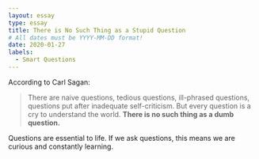 ```yaml
---
layout: essay
type: essay
title: There is No Such Thing as a Stupid Question
# All dates must be YYYY-MM-DD format!
date: 2020-01-27
labels:
  - Smart Questions
---
```


According to Carl Sagan: 
> There are naive questions, tedious questions, ill-phrased questions, questions put after inadequate self-criticism. But every question is a cry to understand the world. **There is no such thing as a dumb question.**

Questions are essential to life. If we ask questions, this means we are curious and constantly learning. 
